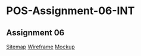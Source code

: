 # POS-Assignment-06-INT


## Assignment 06

[Sitemap](https://www.gloomaps.com/YGplWbKG69)
[Wireframe](https://drive.google.com/file/d/1iFzYXU16zfbJfjdxk2olmaOGWmsswIaz/view?usp=sharing)
[Mockup](https://www.figma.com/design/m4WhQiGgz0xEC9WBVPT4ci/Cafe?node-id=1-2&t=Q9kZ3CPfiYUVykWf-0)